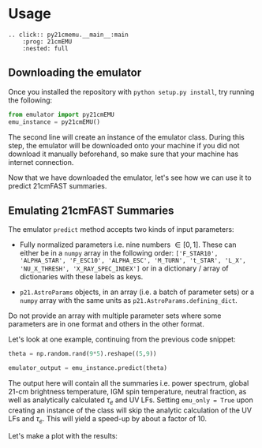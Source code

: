 # Usage

```{eval-rst}
.. click:: py21cmemu.__main__:main
    :prog: 21cmEMU
    :nested: full
```

## Downloading the emulator

Once you installed the repository with `python setup.py install`, try running the following:

```python
from emulator import py21cmEMU
emu_instance = py21cmEMU()
```

The second line will create an instance of the emulator class. During this step,
the emulator will be downloaded onto your machine if you did not download it manually beforehand,
so make sure that your machine has internet connection.

Now that we have downloaded the emulator, let's see how we can use it to predict 21cmFAST summaries.

## Emulating 21cmFAST Summaries

The emulator `predict` method accepts two kinds of input parameters:

- Fully normalized parameters i.e. nine numbers $\in [0,1]$. These can either be in a `numpy` array
  in the following order: `['F_STAR10', 'ALPHA_STAR', 'F_ESC10', 'ALPHA_ESC', 'M_TURN', 't_STAR', 'L_X', 'NU_X_THRESH', 'X_RAY_SPEC_INDEX']` or in a dictionary / array of dictionaries with these labels as keys.

- `p21.AstroParams` objects, in an array (i.e. a batch of parameter sets) or a `numpy` array
  with the same units as `p21.AstroParams.defining_dict`.

Do not provide an array with multiple parameter sets where some parameters are in one format and others in the other format.

Let's look at one example, continuing from the previous code snippet:

```python
theta = np.random.rand(9*5).reshape((5,9))

emulator_output = emu_instance.predict(theta)
```

The output here will contain all the summaries i.e. power spectrum, global 21-cm brightness temperature,
IGM spin temperature, neutral fraction, as well as analytically calculated $\tau_e$ and UV LFs.
Setting `emu_only = True` upon creating an instance of the class will skip the analytic calculation of the UV LFs and $\tau_e$.
This will yield a speed-up by about a factor of 10.

Let's make a plot with the results:

